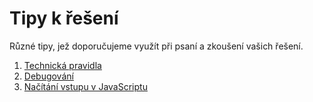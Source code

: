 # Tipy k řešení

Různé tipy, jež doporučujeme využít při psaní a zkoušení vašich řešení.

1. [Technická pravidla](01-technicka-pravidla)
2. [Debugování](02-debugovani)
3. [Načítání vstupu v JavaScriptu](03-nacitani-vstupu-v-javascriptu)
